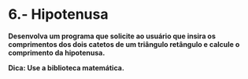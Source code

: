 # 6.- Hipotenusa

**Desenvolva um programa que solicite ao usuário que insira os comprimentos dos dois catetos de um triângulo retângulo e calcule o comprimento da hipotenusa.**

**Dica: Use a biblioteca matemática.**